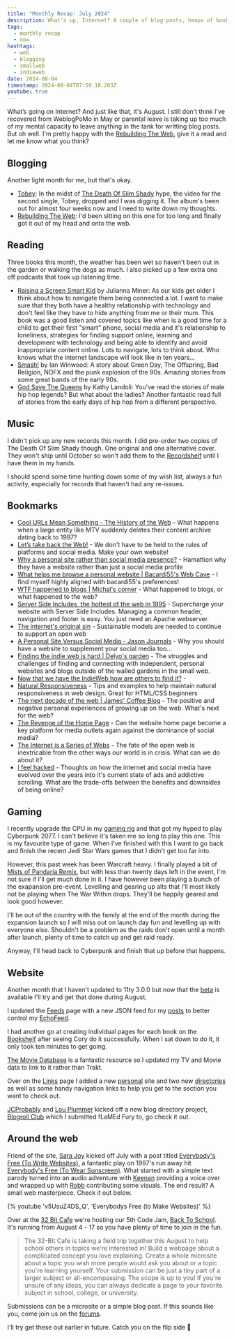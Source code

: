 ```yaml
---
title: "Monthly Recap: July 2024"
description: What's up, Internet? A couple of blog posts, heaps of bookmarks and a few updates from these corners of the web.
tags:
  - monthly recap
  - now
hashtags:
  - web
  - blogging
  - smallweb
  - indieweb
date: 2024-08-04
timestamp: 2024-08-04T07:59:18.203Z
youtube: true
---
```


What’s going on Internet? And just like that, it's August. I still don't think I've recovered from WeblogPoMo in May or parental leave is taking up too much of my mental capacity to leave anything in the tank for writting blog posts. But oh well. I'm pretty happy with the [Rebuilding The Web](/posts/rebuilding-the-web/), give it a read and let me know what you think?

## Blogging

Another light month for me, but that's okay.

- [Tobey](/posts/tobey/): In the midst of [The Death Of Slim Shady](https://musicthread.app/link/2iywclckgtfrQXKXJFhakey0ZoS?) hype, the video for the second single, Tobey, dropped and I was digging it. The album's been out for almost four weeks now and I need to write down my thoughts.
- [Rebuilding The Web](/posts/rebuilding-the-web/): I'd been sitting on this one for too long and finally got it out of my head and onto the web.

## Reading

Three books this month, the weather has been wet so haven't been out in the garden or walking the dogs as much. I also picked up a few extra one off podcasts that took up listening time.

- [Raising a Screen Smart Kid](https://bookhub.co.nz/p/raising-a-screen-smart-kid-embrace-the-good-and-avoid-the-bad-in-the-digital-age) by Julianna Miner: As our kids get older I think about how to navigate them being connected a lot. I want to make sure that they both have a healthy relationship with technology and don't feel like they have to hide anything from me or their mum. This book was a good listen and covered topics like when is a good time for a child to get their first "smart" phone, social media and it's relationship to loneliness, strategies for finding support online, learning and development with technology and being able to identify and avoid inappropriate content online. Lots to navigate, lots to think about. Who knows what the internet landscape will look like in ten years...
- [Smash!](https://bookshop.org/p/books/smash-green-day-the-offspring-bad-religion-nofx-and-the-90s-punk-explosion-ian-winwood/8702289) by Ian Winwood: A story about Green Day, The Offspring, Bad Religion, NOFX and the punk explosion of the 90s. Amazing stories from some great bands of the early 90s.
- [God Save The Queens](https://bookhub.co.nz/p/god-save-the-queens-the-essential-history-of-women-in-hip-hop) by Kathy Landoli: You've read the stories of male hip hop legends? But what about the ladies? Another fantastic read full of stories from the early days of hip hop from a different perspective.

## Music

I didn't pick up any new records this month. I did pre-order two copies of The Death Of Slim Shady though. One original and one alternative cover. They won't ship until October so won't add them to the [Recordshelf](/recordshelf/) until I have them in my hands.

I should spend some time hunting down some of my wish list, always a fun activity, especially for records that haven't had any re-issues.

## Bookmarks

-   [Cool URLs Mean Something - The History of the Web](https://thehistoryoftheweb.com/cool-urls-mean-something/) - What happens when a large entity like MTV suddenly deletes their content archive dating back to 1997?
-   [Let’s take back the Web!](https://markus.hofer.rocks/take-back-the-web) - We don't have to be held to the rules of platforms and social media. Make your own website!
-   [Why a personal site rather than social media presence?](https://hamatti.org/posts/why-personal-site-rather-than-social-media-presence/) - Hamattion why they have a website rather than just a social media profile
-   [What helps me browse a personal website | Bacardi55's Web Cave](https://bacardi55.io/2024/07/09/what-helps-me-browse-a-personal-website/) - I find myself highly aligned with bacardi55's preferences!
-   [WTF happened to blogs | Michal's corner](https://mpmisko.github.io/2024/wtf-happened-to-blogs/) \- What happened to blogs, or what happened to the web?
-   [Server Side Includes, the hottest of the web in 1995](https://vesa.piittinen.name/blog/2020/10/server-side-includes-the-hottest-of-the-web-in-1995) - Supercharge your website with Server Side Includes. Managing a common header, navigation and footer is easy. You just need an Apache webserver.
-   [The internet's original sin](https://joanwestenberg.com/the-internets-original-sin) - Sustainable models are needed to continue to support an open web
-   [A Personal Site Versus Social Media - Jason Journals](https://jasonjournals.com/posts/a-personal-site-versus-social-media) - Why you should have a website to supplement your social media too...
-   [Finding the indie web is hard | Delyo's garden](https://garden.delyo.be/rants/finding-the-indieweb/) - The struggles and challenges of finding and connecting with independent, personal websites and blogs outside of the walled gardens in the small web.
-   [Now that we have the IndieWeb how are others to find it?](https://disassociated.com/now-we-have-indieweb-how-to-find/) -
-   [Natural Responsiveness](https://www.theodinproject.com/lessons/node-path-advanced-html-and-css-natural-responsiveness) - Tips and examples to help maintain natural responsiveness in web design. Great for HTML/CSS beginners
-   [The next decade of the web | James' Coffee Blog](https://jamesg.blog/2024/05/19/next-web-decade/) - The positive and negative personal experiences of growing up on the web. What's next for the web?
-   [The Revenge of the Home Page](https://www.newyorker.com/culture/infinite-scroll/the-revenge-of-the-home-page) - Can the website home page become a key platform for media outlets again against the dominance of social media?
-   [The Internet is a Series of Webs](https://aramzs.xyz/essays/the-internet-is-a-series-of-webs/) - The fate of the open web is inextricable from the other ways our world is in crisis. What can we do about it?
-   [I feel hacked](https://noisydeadlines.net/i-feel-hacked) - Thoughts on how the internet and social media have evolved over the years into it's current state of ads and addictive scrolling. What are the trade-offs between the benefits and downsides of being online?

## Gaming

I recently upgrade the CPU in my [gaming rig](https://flamedfury.com/computerhistory/#current-rig) and that got my hyped to play Cyberpunk 2077. I can't believe it's taken me so long to play this one. This is my favourite type of game. When I've finished with this I want to go back and finish the recent Jedi Star Wars games that I didn't get too far into.

However, this past week has been Warcraft heavy. I finally played a bit of [Mists of Pandaria Remix](https://worldofwarcraft.blizzard.com/en-us/news/24092672/updated-522-world-of-warcraft-remix-mists-of-pandaria-now-live), but with less than twenty days left in the event, I'm not sure if I'll get much done in it. I have however been playing a bunch of the exapansion pre-event. Levelling and gearing up alts that I'll most likely not be playing when The War Within drops. They'll be happily geared and look good however.

I'll be out of the country with the family at the end of the month during the expansion launch so I will miss out on launch day fun and levelling up with everyone else. Shouldn't be a problem as the raids don't open until a month after launch, plenty of time to catch up and get raid ready.

Anyway, I'll head back to Cyberpunk and finish that up before that happens.

## Website

Another month that I haven't updated to 11ty 3.0.0 but now that the [beta](https://www.11ty.dev/blog/three-point-oh-beta-one/) is available I'll try and get that done during August.

I updated the [Feeds](/feeds/) page with a new JSON feed for my [posts](/posts/) to better control my [EchoFeed](https://echofeed.app/).

I had another go at creating individual pages for each book on the [Bookshelf](/bookshelf/) after seeing Cory do it successfully. When I sat down to do it, it only took ten minutes to get going.

[The Movie Database](https://themoviedb.org/) is a fantastic resource so I updated my TV and Movie data to link to it rather than Trakt.

Over on the [Links](/links/) page I added a new [personal](/links/#coolSites) site and two new [directories](/links/#webdirs) as well as some handy navigation links to help you get to the section you want to check out.

[JCProbably](https://blog.jeddacp.com/) and [Lou Plummer](https://louplummer.lol/) kicked off a new blog directory project, [Blogroll Club](https://blogroll.club/) which I submitted fLaMEd Fury to, go check it out.

## Around the web

Friend of the site, [Sara Joy](https://sarajoy.dev) kicked off July with a post titled [Everybody's Free (To Write Websites)](https://sarajoy.dev/blog/write-websites/), a fantastic play on 1997's run away hit [Everybody's Free (To Wear Sunscreen)](https://www.youtube.com/watch?v=sTJ7AzBIJoI). What started with a simple text parody turned into an audio adventure with [Keenan](https://gkeenan.co/) providing a voice over and wrapped up with [Robb](https://rknight.me/) contributing some visuals. The end result? A small web masterpiece. Check it out below.

{% youtube 'v5UsuZ4DS_Q', 'Everybodys Free (to Make Websites)' %}

Over at the [32 Bit Cafe](https://32bit.cafe/) we're hosting our 5th Code Jam, [Back To School](https://32bit.cafe/~xandra/events/codejam5/). It's running from August 4 - 17 so you have plenty of time to join in the fun.

>The 32-Bit Cafe is taking a field trip together this August to help school others in topics we're interested in! Build a webpage about a complicated concept you love explaining. Create a whole microsite about a topic you wish more people would ask you about or a topic you're learning yourself. Your submission can be just a tiny part of a larger subject or all-encompassing. The scope is up to you! If you're unsure of any ideas, you can always dedicate a page to your favorite subject in school, college, or university.

Submissions can be a microsite or a simple blog post. If this sounds like you, come join us on the [forums](https://discourse.32bit.cafe/t/community-code-jam-5-is-live/1143).

I'll try get these out earlier in future. Catch you on the flip side 🤙